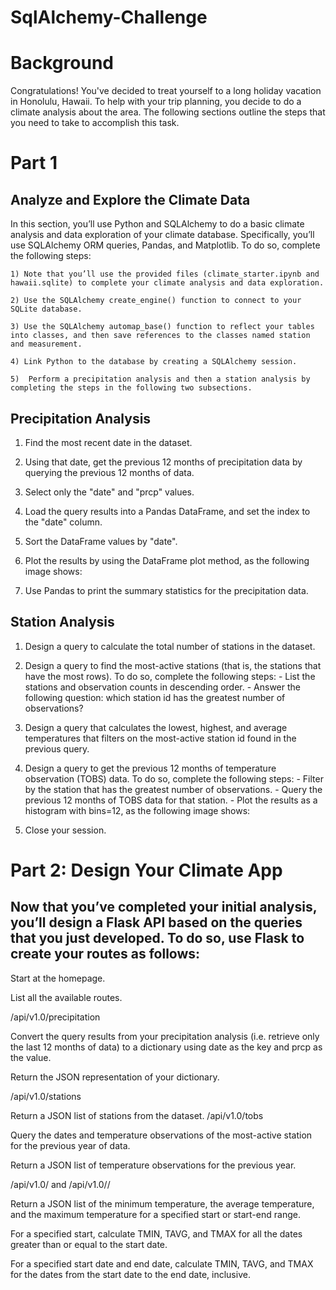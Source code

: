 # SqlAlchemy-Challenge

# Background 

Congratulations! You've decided to treat yourself to a long holiday vacation in Honolulu, Hawaii. To help with your trip planning, you decide to do a climate analysis about the area. The following sections outline the steps that you need to take to accomplish this task.

# Part 1 

## Analyze and Explore the Climate Data

In this section, you’ll use Python and SQLAlchemy to do a basic climate analysis and data exploration of your climate database. Specifically, you’ll use SQLAlchemy ORM queries, Pandas, and Matplotlib. To do so, complete the following steps:

    1) Note that you’ll use the provided files (climate_starter.ipynb and hawaii.sqlite) to complete your climate analysis and data exploration.

    2) Use the SQLAlchemy create_engine() function to connect to your SQLite database.

    3) Use the SQLAlchemy automap_base() function to reflect your tables into classes, and then save references to the classes named station and measurement.

    4) Link Python to the database by creating a SQLAlchemy session.
    
    5)  Perform a precipitation analysis and then a station analysis by completing the steps in the following two subsections.
    
## Precipitation Analysis

   1) Find the most recent date in the dataset.

   2) Using that date, get the previous 12 months of precipitation data by querying the previous 12 months of data.
   
   3) Select only the "date" and "prcp" values.

   4) Load the query results into a Pandas DataFrame, and set the index to the "date" column.

   5) Sort the DataFrame values by "date".

   6) Plot the results by using the DataFrame plot method, as the following image shows:
   
   7) Use Pandas to print the summary statistics for the precipitation data.

## Station Analysis

   1) Design a query to calculate the total number of stations in the dataset.

   2) Design a query to find the most-active stations (that is, the stations that have the most rows). To do so, complete the following steps:
            - List the stations and observation counts in descending order.
            - Answer the following question: which station id has the greatest number of observations?
   
   3) Design a query that calculates the lowest, highest, and average temperatures that filters on the most-active station id found in the previous query.
   
   4) Design a query to get the previous 12 months of temperature observation (TOBS) data. To do so, complete the following steps:
               - Filter by the station that has the greatest number of observations.
               - Query the previous 12 months of TOBS data for that station.
               - Plot the results as a histogram with bins=12, as the following image shows:
               
   5) Close your session.
  
# Part 2: Design Your Climate App

## Now that you’ve completed your initial analysis, you’ll design a Flask API based on the queries that you just developed. To do so, use Flask to create your routes as follows:


Start at the homepage.

List all the available routes.

/api/v1.0/precipitation

Convert the query results from your precipitation analysis (i.e. retrieve only the last 12 months of data) to a dictionary using date as the key and prcp as the value.

Return the JSON representation of your dictionary.

/api/v1.0/stations

Return a JSON list of stations from the dataset.
/api/v1.0/tobs

Query the dates and temperature observations of the most-active station for the previous year of data.

Return a JSON list of temperature observations for the previous year.

/api/v1.0/<start> and /api/v1.0/<start>/<end>

Return a JSON list of the minimum temperature, the average temperature, and the maximum temperature for a specified start or start-end range.

For a specified start, calculate TMIN, TAVG, and TMAX for all the dates greater than or equal to the start date.

For a specified start date and end date, calculate TMIN, TAVG, and TMAX for the dates from the start date to the end date, inclusive.



